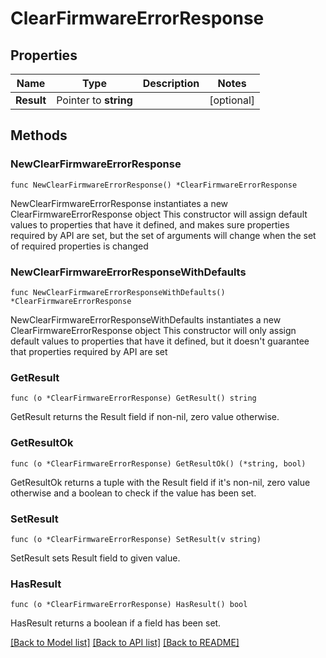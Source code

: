 # ClearFirmwareErrorResponse

## Properties

Name | Type | Description | Notes
------------ | ------------- | ------------- | -------------
**Result** | Pointer to **string** |  | [optional] 

## Methods

### NewClearFirmwareErrorResponse

`func NewClearFirmwareErrorResponse() *ClearFirmwareErrorResponse`

NewClearFirmwareErrorResponse instantiates a new ClearFirmwareErrorResponse object
This constructor will assign default values to properties that have it defined,
and makes sure properties required by API are set, but the set of arguments
will change when the set of required properties is changed

### NewClearFirmwareErrorResponseWithDefaults

`func NewClearFirmwareErrorResponseWithDefaults() *ClearFirmwareErrorResponse`

NewClearFirmwareErrorResponseWithDefaults instantiates a new ClearFirmwareErrorResponse object
This constructor will only assign default values to properties that have it defined,
but it doesn't guarantee that properties required by API are set

### GetResult

`func (o *ClearFirmwareErrorResponse) GetResult() string`

GetResult returns the Result field if non-nil, zero value otherwise.

### GetResultOk

`func (o *ClearFirmwareErrorResponse) GetResultOk() (*string, bool)`

GetResultOk returns a tuple with the Result field if it's non-nil, zero value otherwise
and a boolean to check if the value has been set.

### SetResult

`func (o *ClearFirmwareErrorResponse) SetResult(v string)`

SetResult sets Result field to given value.

### HasResult

`func (o *ClearFirmwareErrorResponse) HasResult() bool`

HasResult returns a boolean if a field has been set.


[[Back to Model list]](../README.md#documentation-for-models) [[Back to API list]](../README.md#documentation-for-api-endpoints) [[Back to README]](../README.md)



